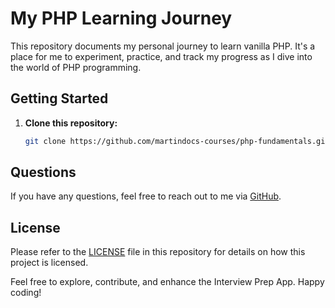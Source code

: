 # My PHP Learning Journey

This repository documents my personal journey to learn vanilla PHP. It's a place for me to experiment, practice, and track my progress as I dive into the world of PHP programming.

## Getting Started

1. **Clone this repository:**

   ```bash
   git clone https://github.com/martindocs-courses/php-fundamentals.git

## Questions

If you have any questions, feel free to reach out to me via [GitHub](https://github.com/martindocs).

## License

Please refer to the [LICENSE](./LICENSE.md) file in this repository for details on how this project is licensed.

Feel free to explore, contribute, and enhance the Interview Prep App. Happy coding!